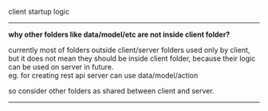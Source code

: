 client startup logic

---

**why other folders like data/model/etc are not inside client folder?**

currently most of folders outside client/server folders used only by client,  
but it does not mean they should be inside client folder, because
their logic can be used on server in future.  
eg. for creating rest api server can use data/model/action

so consider other folders as shared between client and server.

---